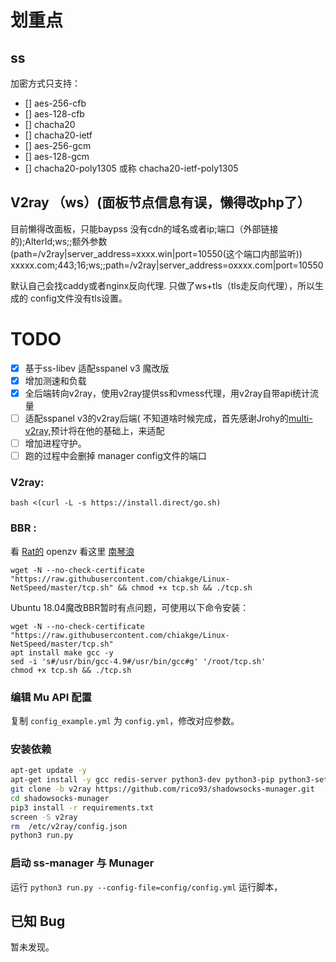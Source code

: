# 划重点
## ss

加密方式只支持：

- [] aes-256-cfb
- [] aes-128-cfb
- [] chacha20
- [] chacha20-ietf
- [] aes-256-gcm
- [] aes-128-gcm
- [] chacha20-poly1305 或称 chacha20-ietf-poly1305

## V2ray （ws）(面板节点信息有误，懒得改php了）

目前懒得改面板，只能baypss
没有cdn的域名或者ip;端口（外部链接的);AlterId;ws;;额外参数(path=/v2ray|server_address=xxxx.win|port=10550(这个端口内部监听))
xxxxx.com;443;16;ws;;path=/v2ray|server_address=oxxxx.com|port=10550

默认自己会找caddy或者nginx反向代理. 只做了ws+tls（tls走反向代理），所以生成的
config文件没有tls设置。

# TODO
- [x] 基于ss-libev 适配sspanel v3 魔改版
- [x] 增加测速和负载
- [x] 全后端转向v2ray，使用v2ray提供ss和vmess代理，用v2ray自带api统计流量
- [ ] 适配sspanel v3的v2ray后端( 不知道啥时候完成，首先感谢Jrohy的[multi-v2ray](https://github.com/Jrohy/multi-v2ray),预计将在他的基础上，来适配
- [ ] 增加进程守护。
- [ ] 跑的过程中会删掉 manager config文件的端口
### V2ray:

~~~
bash <(curl -L -s https://install.direct/go.sh)
~~~
### BBR :

看 [Rat的](https://www.moerats.com/archives/387/)
openzv 看这里 [南琴浪](https://github.com/tcp-nanqinlang/wiki/wiki/lkl-haproxy)


~~~
wget -N --no-check-certificate "https://raw.githubusercontent.com/chiakge/Linux-NetSpeed/master/tcp.sh" && chmod +x tcp.sh && ./tcp.sh
~~~

Ubuntu 18.04魔改BBR暂时有点问题，可使用以下命令安装：
~~~
wget -N --no-check-certificate "https://raw.githubusercontent.com/chiakge/Linux-NetSpeed/master/tcp.sh"
apt install make gcc -y
sed -i 's#/usr/bin/gcc-4.9#/usr/bin/gcc#g' '/root/tcp.sh'
chmod +x tcp.sh && ./tcp.sh
~~~


### 编辑 Mu API 配置

复制 `config_example.yml` 为 `config.yml`，修改对应参数。


### 安装依赖

```bash
apt-get update -y
apt-get install -y gcc redis-server python3-dev python3-pip python3-setuptools
git clone -b v2ray https://github.com/rico93/shadowsocks-munager.git
cd shadowsocks-munager
pip3 install -r requirements.txt
screen -S v2ray
rm  /etc/v2ray/config.json
python3 run.py
```

### 启动 ss-manager 与 Munager

运行 `python3 run.py --config-file=config/config.yml` 运行脚本，


## 已知 Bug

暂未发现。
